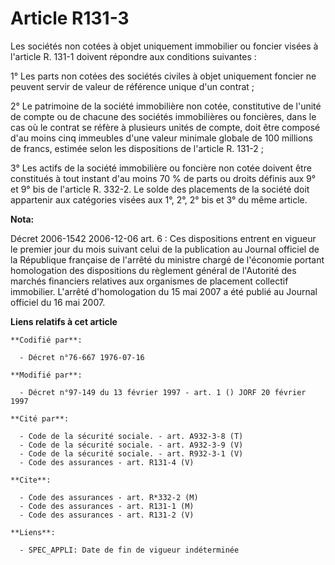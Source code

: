 # Article R131-3

Les sociétés non cotées à objet uniquement immobilier ou foncier visées à l'article R. 131-1 doivent répondre aux conditions
suivantes :

1° Les parts non cotées des sociétés civiles à objet uniquement foncier ne peuvent servir de valeur de référence unique d'un
contrat ;

2° Le patrimoine de la société immobilière non cotée, constitutive de l'unité de compte ou de chacune des sociétés
immobilières ou foncières, dans le cas où le contrat se réfère à plusieurs unités de compte, doit être composé d'au moins
cinq immeubles d'une valeur minimale globale de 100 millions de francs, estimée selon les dispositions de l'article R.
131-2 ;

3° Les actifs de la société immobilière ou foncière non cotée doivent être constitués à tout instant d'au moins 70 % de parts
ou droits définis aux 9° et 9° bis de l'article R. 332-2. Le solde des placements de la société doit appartenir aux
catégories visées aux 1°, 2°, 2° bis et 3° du même article.

**Nota:**

Décret 2006-1542 2006-12-06 art. 6 : Ces dispositions entrent en vigueur le premier jour du mois suivant celui de la
publication au Journal officiel de la République française de l'arrêté du ministre chargé de l'économie portant homologation
des dispositions du règlement général de l'Autorité des marchés financiers relatives aux organismes de placement collectif
immobilier. L'arrêté d'homologation du 15 mai 2007 a été publié au Journal officiel du 16 mai 2007.

**Liens relatifs à cet article**

	**Codifié par**:

	  - Décret n°76-667 1976-07-16

	**Modifié par**:

	  - Décret n°97-149 du 13 février 1997 - art. 1 () JORF 20 février 1997

	**Cité par**:

	  - Code de la sécurité sociale. - art. A932-3-8 (T)
	  - Code de la sécurité sociale. - art. A932-3-9 (V)
	  - Code de la sécurité sociale. - art. R932-3-1 (V)
	  - Code des assurances - art. R131-4 (V)

	**Cite**:

	  - Code des assurances - art. R*332-2 (M)
	  - Code des assurances - art. R131-1 (M)
	  - Code des assurances - art. R131-2 (V)

	**Liens**:

	  - SPEC_APPLI: Date de fin de vigueur indéterminée
